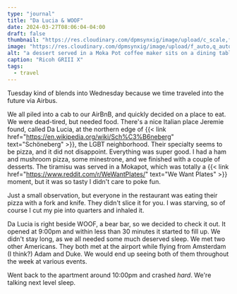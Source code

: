 ```yaml
---
type: "journal"
title: "Da Lucia & WOOF"
date: 2024-03-27T08:06:04-04:00
draft: false
thumbnail: "https://res.cloudinary.com/dpmsynxig/image/upload/c_scale,f_auto,q_auto:good,w_740/v1712317065/2024%20Posts/2024-03-27_da-lucia-woof/untitled-30.jpg"
image: "https://res.cloudinary.com/dpmsynxig/image/upload/f_auto,q_auto:good/v1712317065/2024%20Posts/2024-03-27_da-lucia-woof/untitled-30.jpg"
alt: "a dessert served in a Moka Pot coffee maker sits on a dining table surrounded by various glasses and dinnerware"
caption: "Ricoh GRIII X"
tags:
  - travel
---
```


Tuesday kind of blends into Wednesday because we time traveled into the future via Airbus.

We all piled into a cab to our AirBnB, and quickly decided on a place to eat. We were dead-tired, but needed food. There's a nice Italian place Jeremie found, called Da Lucia, at the northern edge of {{< link href="https://en.wikipedia.org/wiki/Sch%C3%B6neberg" text="Schöneberg" >}}, the LGBT neighborhood. Their specialty seems to be pizza, and it did not disappoint. Everything was super good. I had a ham and mushroom pizza, some minestrone, and we finished with a couple of desserts. The tiramisu was served in a Mokapot, which was totally a {{< link href="https://www.reddit.com/r/WeWantPlates/" text="We Want Plates" >}} moment, but it was so tasty I didn't care to poke fun.

Just a small observation, but everyone in the restaurant was eating their pizza with a fork and knife. They didn't slice it for you. I was starving, so of course I cut my pie into quarters and inhaled it.

Da Lucia is right beside WOOF, a bear bar, so we decided to check it out. It opened at 9:00pm and within less than 30 minutes it started to fill up. We didn't stay long, as we all needed some much deserved sleep. We met two other Americans. They both met at the airport while flying from Amsterdam (I think?) Adam and Duke. We would end up seeing both of them throughout the week at various events.

Went back to the apartment around 10:00pm and crashed _hard_. We're talking next level sleep.
